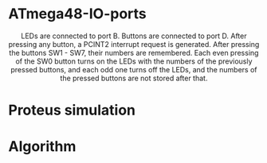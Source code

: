 # ATmega48-IO-ports
<p style="text-align:center;">LEDs are connected to port B. Buttons are connected to port D. After pressing any button, a PCINT2 interrupt request is generated. After pressing the buttons SW1 - SW7, their numbers are remembered. Each even pressing of the SW0 button turns on the LEDs with the numbers of the previously pressed buttons, and each odd one turns off the LEDs, and the numbers of the pressed buttons are not stored after that.</p>

# Proteus simulation


# Algorithm
